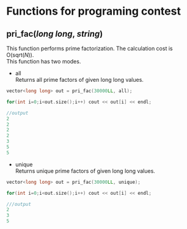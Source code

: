 # Functions for programing contest

## pri_fac(*long long*, *string*)  
This function performs prime factorization. The calculation cost is O(sqrt(*N*)).  
This function has two modes.

- all  
Returns all prime factors of given long long values.
```cpp
vector<long long> out = pri_fac(30000LL, all);

for(int i=0;i<out.size();i++) cout << out[i] << endl;

//output
2
2
2
2
3
5
5
```

- unique  
Returns unique prime factors of given long long  values.
```cpp
vector<long long> out = pri_fac(30000LL, unique);

for(int i=0;i<out.size();i++) cout << out[i] << endl;

///output
2
3
5
```



